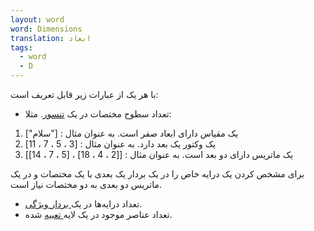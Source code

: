 ```yaml
---
layout: word
word: Dimensions
translation: ابعاد
tags:
  - word
  - D
---
```

با هر یک از عبارات زیر قابل تعریف است:

* تعداد سطوح مختصات در یک [تنسور](/t/tensor). مثلا:

1. یک مقیاس دارای ابعاد صفر است. به عنوان مثال : \["سلام"]
2. یک وکتور یک بعد دارد. به عنوان مثال : \[3 ، 5 ، 7 ، 11]
3. یک ماتریس دارای دو بعد است. به عنوان مثال : \[[2 ، 4 ، 18] ، \[5 ، 7 ، 14]]

برای مشخص کردن یک درایه خاص را در یک بردار یک بعدی با یک مختصات و در یک ماتریس دو بعدی به دو مختصات نیاز است.

* تعداد درایه‌ها در یک[ بردار ویژگی](/f/feature_vector).
* تعداد عناصر موجود در یک لایه[ تعبیه](/e/embeddings) شده.